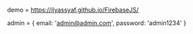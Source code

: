 demo = https://ilyassyaf.github.io/FirebaseJS/

admin = {
  email: 'admin@admin.com',
  password: 'admin1234'
}
